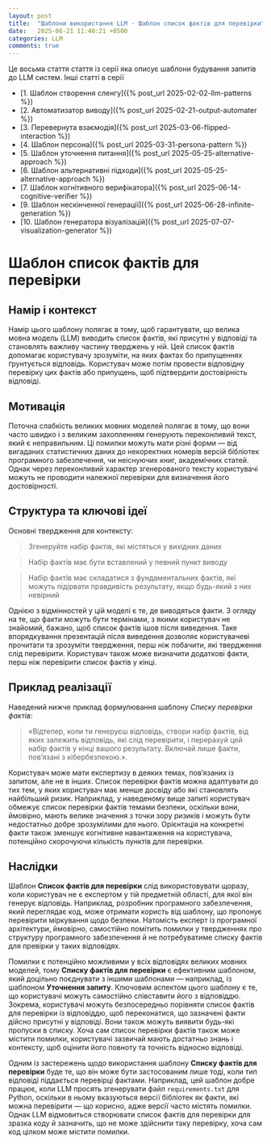 ```yaml
---
layout: post
title:  "Шаблони використання LLM - Шаблон список фактів для перевірки"
date:   2025-06-21 11:40:21 +0500
categories: LLM
comments: true
---
```


Це восьма стаття стаття із серії яка описує шаблони будування запитів до LLM систем.
Інші статті в серії
- [1. Шаблон створення сленгу]({% post_url 2025-02-02-llm-patterns %})
- [2. Автоматизатор виводу]({% post_url 2025-02-21-output-automater %})
- [3. Перевернута взаємодія]({% post_url 2025-03-06-flipped-interaction %})
- [4. Шаблон персона]({% post_url 2025-03-31-persona-pattern %})
- [5. Шаблон уточнення питання]({% post_url 2025-05-25-alternative-approach %})
- [6. Шаблон альтернативні підходи]({% post_url 2025-05-25-alternative-approach %})
- [7. Шаблон когнітивного верифікатора]({% post_url 2025-06-14-cognitive-verifier %})
- [9. Шаблон нескінченної генерації]({% post_url 2025-06-28-infinite-generation %})
- [10. Шаблон генератора візуалізацій]({% post_url 2025-07-07-visualization-generator %})

# Шаблон список фактів для перевірки

## Намір і контекст

Намір цього шаблону полягає в тому, щоб гарантувати, що велика мовна модель (LLM) виводить список фактів, які присутні у відповіді та становлять важливу частину тверджень у ній. Цей список фактів допомагає користувачу зрозуміти, на яких фактах бо припущеннях ґрунтується відповідь. Користувач може потім провести відповідну перевірку цих фактів або припущень, щоб підтвердити достовірність відповіді.

## Мотивація

Поточна слабкість великих мовних моделей полягає в тому, що вони часто швидко і з великим захопленням генерують переконливий текст, який є неправильним. Ці помилки можуть мати різні форми — від вигаданих статистичних даних до некоректних номерів версій бібліотек програмного забезпечення, чи неіснуючих книг, академічних статей. Однак через переконливий характер згенерованого тексту користувачі можуть не проводити належної перевірки для визначення його достовірності.

<!--more-->

## Структура та ключові ідеї

Основні твердження для контексту:

> Згенеруйте набір фактів, які містяться у вихідних даних 

> Набір фактів має бути вставлений у певний пункт виводу 

> Набір фактів має складатися з фундаментальних фактів, які можуть підірвати правдивість результату, якщо будь-який з них невірний

Однією з відмінностей у цій моделі є те, де виводяться факти. З огляду на те, що факти можуть бути термінами, з якими користувач не знайомий, бажано, щоб список фактів ішов після виведення. Таке впорядкування презентацій після виведення дозволяє користувачеві прочитати та зрозуміти твердження, перш ніж побачити, які твердження слід перевірити. Користувач також може визначити додаткові факти, перш ніж перевірити список фактів у кінці.

## Приклад реалізації

Наведений нижче приклад формулювання шаблону *Списку перевірки фактів*:

>  «Відтепер, коли ти генеруєш відповідь, створи набір фактів, від яких залежить відповідь, які слід перевірити, і перерахуй цей набір фактів у кінці вашого результату. Включай лише факти, пов’язані з кібербезпекою.».

Користувач може мати експертизу в деяких темах, пов’язаних із запитом, але не в інших. Список перевірки фактів можна адаптувати до тих тем, у яких користувач має менше досвіду або які становлять найбільший ризик. Наприклад, у наведеному вище запиті користувач обмежує список перевірки фактів темами безпеки, оскільки вони, ймовірно, мають велике значення з точки зору ризиків і можуть бути недостатньо добре зрозумілими для нього. Орієнтація на конкретні факти також зменшує когнітивне навантаження на користувача, потенційно скорочуючи кількість пунктів для перевірки.

## Наслідки

Шаблон **Список фактів для перевірки** слід використовувати щоразу, коли користувач не є експертом у тій предметній області, для якої він генерує відповідь. Наприклад, розробник програмного забезпечення, який переглядає код, може отримати користь від шаблону, що пропонує перевірити міркування щодо безпеки. Натомість експерт із програмної архітектури, ймовірно, самостійно помітить помилки у твердженнях про структуру програмного забезпечення й не потребуватиме списку фактів для превірки у таких відповідях.

Помилки є потенційно можливими у всіх відповідях великих мовних моделей, тому **Списку фактів для перевірки** є ефективним шаблоном, який доцільно поєднувати з іншими шаблонами — наприклад, із шаблоном **Уточнення запиту**. Ключовим аспектом цього шаблону є те, що користувачі можуть самостійно співставити його з відповіддю. Зокрема, користувачі можуть безпосередньо порівняти список фактів для перевірки із відповіддю, щоб переконатися, що зазначені факти дійсно присутні у відповіді. Вони також можуть виявити будь-які пропуски в списку. Хоча сам список перевірки фактів також може містити помилки, користувачі зазвичай мають достатньо знань і контексту, щоб оцінити його повноту та точність відносно відповіді.

Одним із застережень щодо використання шаблону **Списку фактів для перевірки** буде те, що він може бути застосованим лише тоді, коли тип відповіді піддається перевірці фактами. Наприклад, цей шаблон добре працює, коли LLM просять згенерувати файл `requirements.txt` для Python, оскільки в ньому вказуються версії бібліотек як факти, які можна перевірити — що корисно, адже версії часто містять помилки. Однак LLM відмовиться створювати список фактів для перевірки для зразка коду й зазначить, що не може здійснити таку перевірку, хоча сам код цілком може містити помилки.

